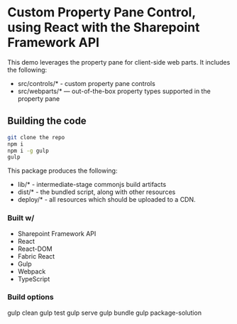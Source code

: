 # Custom Property Pane Control, using React with the Sharepoint Framework API

This demo leverages the property pane for client-side web parts.
It includes the following:

* src/controls/* - custom property pane controls
* src/webparts/* — out-of-the-box property types supported in the property pane

## Building the code

```bash
git clone the repo
npm i
npm i -g gulp
gulp
```

This package produces the following:

* lib/* - intermediate-stage commonjs build artifacts
* dist/* - the bundled script, along with other resources
* deploy/* - all resources which should be uploaded to a CDN.

### Built w/

* Sharepoint Framework API
* React
* React-DOM
* Fabric React
* Gulp
* Webpack
* TypeScript

### Build options

gulp clean gulp test gulp serve gulp bundle gulp package-solution
